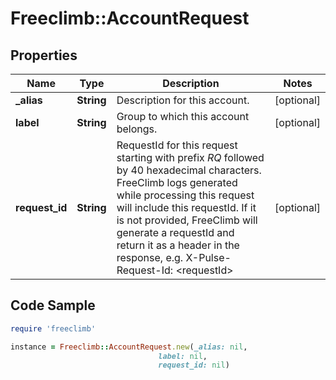 # Freeclimb::AccountRequest

## Properties

Name | Type | Description | Notes
------------ | ------------- | ------------- | -------------
**_alias** | **String** | Description for this account. | [optional] 
**label** | **String** | Group to which this account belongs. | [optional] 
**request_id** | **String** | RequestId for this request starting with prefix *RQ* followed by 40 hexadecimal characters. FreeClimb logs generated while processing this request will include this requestId. If it is not provided, FreeClimb will generate a requestId and return it as a header in the response, e.g. X-Pulse-Request-Id: &lt;requestId&gt; | [optional] 

## Code Sample

```ruby
require 'freeclimb'

instance = Freeclimb::AccountRequest.new(_alias: nil,
                                 label: nil,
                                 request_id: nil)
```


